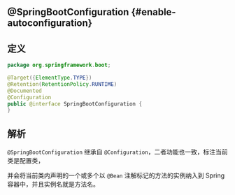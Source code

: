 ## @SpringBootConfiguration {#enable-autoconfiguration}

## 定义

```java
package org.springframework.boot;

@Target({ElementType.TYPE})
@Retention(RetentionPolicy.RUNTIME)
@Documented
@Configuration
public @interface SpringBootConfiguration {
}
```

## 解析

`@SpringBootConfiguration` 继承自 `@Configuration`，二者功能也一致，标注当前类是配置类，

并会将当前类内声明的一个或多个以 `@Bean` 注解标记的方法的实例纳入到 Spring 容器中，并且实例名就是方法名。

